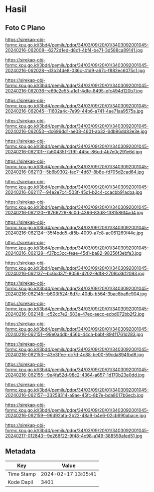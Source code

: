 # Hasil

## Foto C Plano

https://sirekap-obj-formc.kpu.go.id/3bd4/pemilu/pdpr/34/03/09/20/01/3403092001045-20240216-062008--6272d1ed-d8c1-4bf4-be71-3d588ca89141.jpg

https://sirekap-obj-formc.kpu.go.id/3bd4/pemilu/pdpr/34/03/09/20/01/3403092001045-20240216-062028--d3b24de8-036c-41d9-a67c-f882ec6075c1.jpg

https://sirekap-obj-formc.kpu.go.id/3bd4/pemilu/pdpr/34/03/09/20/01/3403092001045-20240216-062036--e69c2e55-a1e1-4dfe-8495-efc494d120b7.jpg

https://sirekap-obj-formc.kpu.go.id/3bd4/pemilu/pdpr/34/03/09/20/01/3403092001045-20240216-062045--11602a4c-7e99-44b6-a741-4ae71aa9575a.jpg

https://sirekap-obj-formc.kpu.go.id/3bd4/pemilu/pdpr/34/03/09/20/01/3403092001045-20240216-062053--dc696dd1-ae08-4601-ab32-6db96dd83e3e.jpg

https://sirekap-obj-formc.kpu.go.id/3bd4/pemilu/pdpr/34/03/09/20/01/3403092001045-20240216-062101--7a604351-2f9f-445c-86cd-4b7e0c291e6d.jpg

https://sirekap-obj-formc.kpu.go.id/3bd4/pemilu/pdpr/34/03/09/20/01/3403092001045-20240216-062113--5b6b9302-fac7-4d67-8b8e-fd705d2cad64.jpg

https://sirekap-obj-formc.kpu.go.id/3bd4/pemilu/pdpr/34/03/09/20/01/3403092001045-20240216-062117--94e2e7c4-503f-45c1-b2c4-ccacbb91acba.jpg

https://sirekap-obj-formc.kpu.go.id/3bd4/pemilu/pdpr/34/03/09/20/01/3403092001045-20240216-062120--1f766229-8c0d-4366-83d8-1381586f4ad4.jpg

https://sirekap-obj-formc.kpu.go.id/3bd4/pemilu/pdpr/34/03/09/20/01/3403092001045-20240216-062124--35f4bdd5-df5b-4009-a7c8-ac061260f44e.jpg

https://sirekap-obj-formc.kpu.go.id/3bd4/pemilu/pdpr/34/03/09/20/01/3403092001045-20240216-062128--f37bc3cc-feae-45d1-ba82-98356f3ebfa3.jpg

https://sirekap-obj-formc.kpu.go.id/3bd4/pemilu/pdpr/34/03/09/20/01/3403092001045-20240216-062137--bc6cd37f-8059-4202-9df8-2709b36f2093.jpg

https://sirekap-obj-formc.kpu.go.id/3bd4/pemilu/pdpr/34/03/09/20/01/3403092001045-20240216-062145--b603f524-6d7c-40db-b564-3bac8ba6e904.jpg

https://sirekap-obj-formc.kpu.go.id/3bd4/pemilu/pdpr/34/03/09/20/01/3403092001045-20240216-062148--c52cc7e2-683e-47ec-aecc-ecbd072bb2f2.jpg

https://sirekap-obj-formc.kpu.go.id/3bd4/pemilu/pdpr/34/03/09/20/01/3403092001045-20240216-062151--99e0a4db-456b-44ca-babf-894f1761d283.jpg

https://sirekap-obj-formc.kpu.go.id/3bd4/pemilu/pdpr/34/03/09/20/01/3403092001045-20240216-062153--43e3ffee-dc7d-4c88-be00-59cda894fbd8.jpg

https://sirekap-obj-formc.kpu.go.id/3bd4/pemilu/pdpr/34/03/09/20/01/3403092001045-20240216-062155--9e4fa52d-98c2-4364-a657-1d170b23e0dd.jpg

https://sirekap-obj-formc.kpu.go.id/3bd4/pemilu/pdpr/34/03/09/20/01/3403092001045-20240216-062157--33258314-a9ae-45fc-8b7e-bda8017b6ecb.jpg

https://sirekap-obj-formc.kpu.go.id/3bd4/pemilu/pdpr/34/03/09/20/01/3403092001045-20240216-062159--96d92afa-2b22-48a9-b4e6-02cb690abace.jpg

https://sirekap-obj-formc.kpu.go.id/3bd4/pemilu/pdpr/34/03/09/20/01/3403092001045-20240217-012843--9e266f22-9f48-4c98-a149-388559afed51.jpg


## Metadata

| Key        | Value               |
| ---------- | ------------------- |
| Time Stamp | 2024-02-17 13:05:41 |
| Kode Dapil | 3401                |



